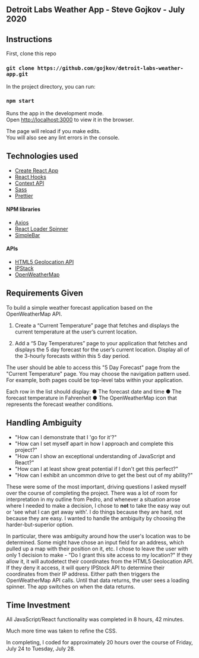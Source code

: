 ## Detroit Labs Weather App - Steve Gojkov - July 2020

## Instructions

First, clone this repo

### `git clone https://github.com/gojkov/detroit-labs-weather-app.git`

In the project directory, you can run:

### `npm start`

Runs the app in the development mode.<br />
Open [http://localhost:3000](http://localhost:3000) to view it in the browser.

The page will reload if you make edits.<br />
You will also see any lint errors in the console.

## Technologies used

-   [Create React App](https://create-react-app.dev/)
-   [React Hooks](https://reactjs.org/docs/hooks-overview.html)
-   [Context API](https://reactjs.org/docs/context.html#when-to-use-context)
-   [Sass](https://sass-lang.com/)
-   [Prettier](https://prettier.io/)

#### NPM libraries

-   [Axios](https://www.npmjs.com/package/axios)
-   [React Loader Spinner](https://www.npmjs.com/package/react-loader-spinner)
-   [SimpleBar](https://www.npmjs.com/package/simplebar-react)

#### APIs

-   [HTML5 Geolocation API](https://developer.mozilla.org/en-US/docs/Web/API/Geolocation_API)
-   [IPStack](https://ipstack.com/)
-   [OpenWeatherMap](https://openweathermap.org/)

## Requirements Given

To build a simple weather forecast application based on the OpenWeatherMap API.

1. Create a “Current Temperature” page that fetches and displays the current temperature
   at the user’s current location.

2. Add a “5 Day Temperatures” page to your application that fetches and displays the 5 day
   forecast for the user’s current location. Display all of the 3-hourly forecasts within this 5
   day period.

The user should be able to access this "5 Day Forecast" page from the "Current
Temperature" page. You may choose the navigation pattern used. For example, both
pages could be top-level tabs within your application.

Each row in the list should display:
● The forecast date and time
● The forecast temperature in Fahrenheit
● The OpenWeatherMap icon that represents the forecast weather conditions.

## Handling Ambiguity

-   "How can I demonstrate that I 'go for it'?"
-   "How can I set myself apart in how I approach and complete this project?"
-   "How can I show an exceptional understanding of JavaScript and React?"
-   "How can I at least show great potential if I don't get this perfect?"
-   "How can I exhibit an uncommon drive to get the best out of my ability?"

These were some of the most important, driving questions I asked myself over the course of completing the project. There was a lot of room for interpretation in my outline from Pedro, and whenever a situation arose where I needed to make a decision, I chose to **not** to take the easy way out or 'see what I can get away with'. I do things because they are hard, not because they are easy. I wanted to handle the ambiguity by choosing the harder-but-superior option.

In particular, there was ambiguity around how the user's location was to be determined. Some might have chose an input field for an address, which pulled up a map with their position on it, etc. I chose to leave the user with only 1 decision to make - "Do I grant this site access to my location?" If they allow it, it will autodetect their coordinates from the HTML5 Geolocation API. If they deny it access, it will query IPStock API to determine their coordinates from their IP address. Either path then triggers the OpenWeatherMap API calls. Until that data returns, the user sees a loading spinner. The app switches on when the data returns.

## Time Investment

All JavaScript/React functionality was completed in 8 hours, 42 minutes.

Much more time was taken to refine the CSS.

In completing, I coded for approximately 20 hours over the course of Friday, July 24 to Tuesday, July 28.

